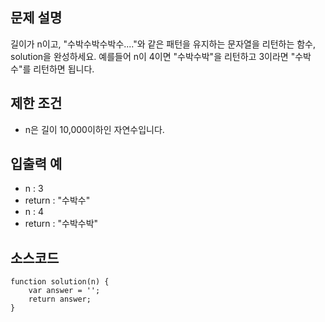 ## 문제 설명

길이가 n이고, "수박수박수박수...."와 같은 패턴을 유지하는 문자열을 리턴하는 함수, solution을 완성하세요. 예를들어 n이 4이면 "수박수박"을 리턴하고 3이라면 "수박수"를 리턴하면 됩니다.

## 제한 조건

- n은 길이 10,000이하인 자연수입니다.

## 입출력 예
- n	: 3 
- return : "수박수"
- n : 4
- return : "수박수박"

## 소스코드

```
function solution(n) {
    var answer = '';
    return answer;
}
```